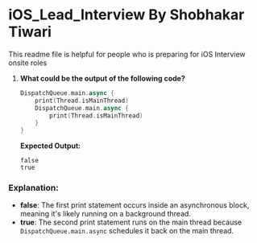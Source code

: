 # iOS_Lead_Interview By Shobhakar Tiwari
This readme file is helpful for people who is preparing for iOS Interview onsite roles

1. **What could be the output of the following code?**

    ```swift
    DispatchQueue.main.async {
        print(Thread.isMainThread)
        DispatchQueue.main.async {
            print(Thread.isMainThread)
        }
    }
    ```

    **Expected Output:**
    
    ```
    false
    true
    ```

### Explanation:
- **false**: The first print statement occurs inside an asynchronous block, meaning it's likely running on a background thread.
- **true**: The second print statement runs on the main thread because `DispatchQueue.main.async` schedules it back on the main thread.



